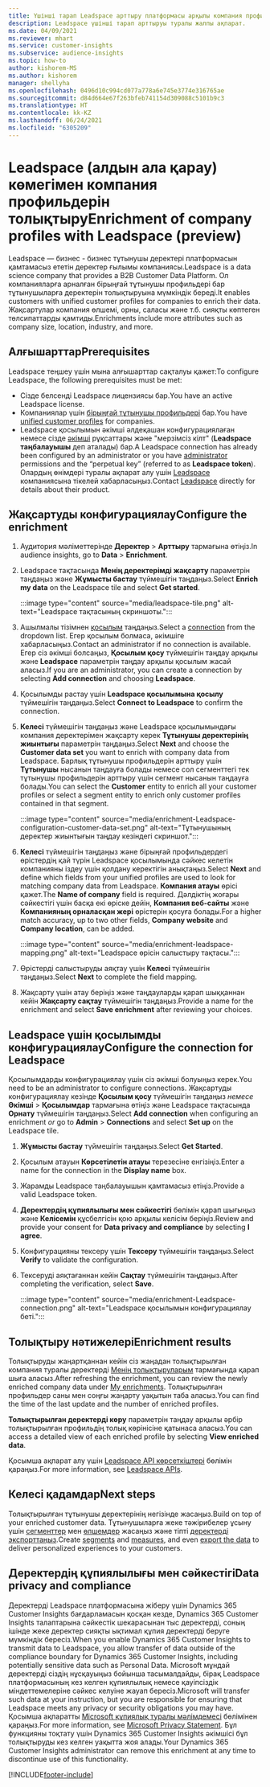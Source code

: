 ```yaml
---
title: Үшінші тарап Leadspace арттыру платформасы арқылы компания профильдерін арттыру
description: Leadspace үшінші тарап арттыруы туралы жалпы ақпарат.
ms.date: 04/09/2021
ms.reviewer: mhart
ms.service: customer-insights
ms.subservice: audience-insights
ms.topic: how-to
author: kishorem-MS
ms.author: kishorem
manager: shellyha
ms.openlocfilehash: 0496d10c994cd077a778a6e745e3774e316765ae
ms.sourcegitcommit: d84d664e67f263bfeb741154d309088c5101b9c3
ms.translationtype: HT
ms.contentlocale: kk-KZ
ms.lasthandoff: 06/24/2021
ms.locfileid: "6305209"
---
```

# <a name="enrichment-of-company-profiles-with-leadspace-preview"></a><span data-ttu-id="4778a-103">Leadspace (алдын ала қарау) көмегімен компания профильдерін толықтыру</span><span class="sxs-lookup"><span data-stu-id="4778a-103">Enrichment of company profiles with Leadspace (preview)</span></span>

<span data-ttu-id="4778a-104">Leadspace — бизнес - бизнес тұтынушы деректері платформасын қамтамасыз ететін деректер ғылымы компаниясы.</span><span class="sxs-lookup"><span data-stu-id="4778a-104">Leadspace is a data science company that provides a B2B Customer Data Platform.</span></span> <span data-ttu-id="4778a-105">Ол компанияларға арналған бірыңғай тұтынушы профильдері бар тұтынушыларға деректерін толықтыруына мүмкіндік береді.</span><span class="sxs-lookup"><span data-stu-id="4778a-105">It enables customers with unified customer profiles for companies to enrich their data.</span></span> <span data-ttu-id="4778a-106">Жақсартулар компания өлшемі, орны, саласы және т.б. сияқты көптеген төлсипаттарды қамтиды.</span><span class="sxs-lookup"><span data-stu-id="4778a-106">Enrichments include more attributes such as company size, location, industry, and more.</span></span>

## <a name="prerequisites"></a><span data-ttu-id="4778a-107">Алғышарттар</span><span class="sxs-lookup"><span data-stu-id="4778a-107">Prerequisites</span></span>

<span data-ttu-id="4778a-108">Leadspace теңшеу үшін мына алғышарттар сақталуы қажет:</span><span class="sxs-lookup"><span data-stu-id="4778a-108">To configure Leadspace, the following prerequisites must be met:</span></span>

- <span data-ttu-id="4778a-109">Сізде белсенді Leadspace лицензиясы бар.</span><span class="sxs-lookup"><span data-stu-id="4778a-109">You have an active Leadspace license.</span></span>
- <span data-ttu-id="4778a-110">Компаниялар үшін [бірыңғай тұтынушы профильдері](customer-profiles.md) бар.</span><span class="sxs-lookup"><span data-stu-id="4778a-110">You have [unified customer profiles](customer-profiles.md) for companies.</span></span>
- <span data-ttu-id="4778a-111">Leadspace қосылымын әкімші әлдеқашан конфигурациялаған немесе сізде [әкімші](permissions.md#administrator) рұқсаттары және "мерзімсіз кілт" (**Leadspace таңбалауышы** деп аталады) бар.</span><span class="sxs-lookup"><span data-stu-id="4778a-111">A Leadspace connection has already been configured by an administrator or you have [administrator](permissions.md#administrator) permissions and the “perpetual key” (referred to as **Leadspace token**).</span></span> <span data-ttu-id="4778a-112">Олардың өнімдері туралы ақпарат алу үшін [Leadspace](https://www.leadspace.com/products/leadspace-on-demand/) компаниясына тікелей хабарласыңыз.</span><span class="sxs-lookup"><span data-stu-id="4778a-112">Contact [Leadspace](https://www.leadspace.com/products/leadspace-on-demand/) directly for details about their product.</span></span>

## <a name="configure-the-enrichment"></a><span data-ttu-id="4778a-113">Жақсартуды конфигурациялау</span><span class="sxs-lookup"><span data-stu-id="4778a-113">Configure the enrichment</span></span>

1. <span data-ttu-id="4778a-114">Аудитория мәліметтерінде **Деректер** > **Арттыру** тармағына өтіңіз.</span><span class="sxs-lookup"><span data-stu-id="4778a-114">In audience insights, go to **Data** > **Enrichment**.</span></span>

1. <span data-ttu-id="4778a-115">Leadspace тақтасында **Менің деректерімді жақсарту** параметрін таңдаңыз және **Жұмысты бастау** түймешігін таңдаңыз.</span><span class="sxs-lookup"><span data-stu-id="4778a-115">Select **Enrich my data** on the Leadspace tile and select **Get started**.</span></span>

   :::image type="content" source="media/leadspace-tile.png" alt-text="Leadspace тақтасының скриншоты.":::

1. <span data-ttu-id="4778a-117">Ашылмалы тізімнен [қосылым](connections.md) таңдаңыз.</span><span class="sxs-lookup"><span data-stu-id="4778a-117">Select a [connection](connections.md) from the dropdown list.</span></span> <span data-ttu-id="4778a-118">Егер қосылым болмаса, әкімшіге хабарласыңыз.</span><span class="sxs-lookup"><span data-stu-id="4778a-118">Contact an administrator if no connection is available.</span></span> <span data-ttu-id="4778a-119">Егер сіз әкімші болсаңыз, **Қосылым қосу** түймешігін таңдау арқылы және **Leadspace** параметрін таңдау арқылы қосылым жасай аласыз.</span><span class="sxs-lookup"><span data-stu-id="4778a-119">If you are an administrator, you can create a connection by selecting **Add connection** and choosing **Leadspace**.</span></span> 

1. <span data-ttu-id="4778a-120">Қосылымды растау үшін **Leadspace қосылымына қосылу** түймешігін таңдаңыз.</span><span class="sxs-lookup"><span data-stu-id="4778a-120">Select **Connect to Leadspace** to confirm the connection.</span></span>

1. <span data-ttu-id="4778a-121">**Келесі** түймешігін таңдаңыз және Leadspace қосылымындағы компания деректерімен жақсарту керек **Тұтынушы деректерінің жиынтығы** параметрін таңдаңыз.</span><span class="sxs-lookup"><span data-stu-id="4778a-121">Select **Next** and choose the **Customer data set** you want to enrich with company data from Leadspace.</span></span> <span data-ttu-id="4778a-122">Барлық тұтынушы профильдерін арттыру үшін **Тұтынушы** нысанын таңдауға болады немесе сол сегменттегі тек тұтынушы профильдерін арттыру үшін сегмент нысанын таңдауға болады.</span><span class="sxs-lookup"><span data-stu-id="4778a-122">You can select the **Customer** entity to enrich all your customer profiles or select a segment entity to enrich only customer profiles contained in that segment.</span></span>

    :::image type="content" source="media/enrichment-Leadspace-configuration-customer-data-set.png" alt-text="Тұтынушының деректер жиынтығын таңдау кезіндегі скриншот.":::

1. <span data-ttu-id="4778a-124">**Келесі** түймешігін таңдаңыз және бірыңғай профильдердегі өрістердің қай түрін Leadspace қосылымында сәйкес келетін компанияны іздеу үшін қолдану керектігін анықтаңыз.</span><span class="sxs-lookup"><span data-stu-id="4778a-124">Select **Next** and define which fields from your unified profiles are used to look for matching company data from Leadspace.</span></span> <span data-ttu-id="4778a-125">**Компания атауы** өрісі қажет.</span><span class="sxs-lookup"><span data-stu-id="4778a-125">The **Name of company** field is required.</span></span> <span data-ttu-id="4778a-126">Дәлдіктің жоғары сәйкестігі үшін басқа екі өріске дейін, **Компания веб-сайты** және **Компанияның орналасқан жері** өрістерін қосуға болады.</span><span class="sxs-lookup"><span data-stu-id="4778a-126">For a higher match accuracy, up to two other fields, **Company website** and **Company location**, can be added.</span></span>

   :::image type="content" source="media/enrichment-leadspace-mapping.png" alt-text="Leadspace өрісін салыстыру тақтасы.":::

1. <span data-ttu-id="4778a-128">Өрістерді салыстыруды аяқтау үшін **Келесі** түймешігін таңдаңыз.</span><span class="sxs-lookup"><span data-stu-id="4778a-128">Select **Next** to complete the field mapping.</span></span>

1. <span data-ttu-id="4778a-129">Жақсарту үшін атау беріңіз және таңдауларды қарап шыққаннан кейін **Жақсарту сақтау** түймешігін таңдаңыз.</span><span class="sxs-lookup"><span data-stu-id="4778a-129">Provide a name for the enrichment and select **Save enrichment** after reviewing your choices.</span></span>


## <a name="configure-the-connection-for-leadspace"></a><span data-ttu-id="4778a-130">Leadspace үшін қосылымды конфигурациялау</span><span class="sxs-lookup"><span data-stu-id="4778a-130">Configure the connection for Leadspace</span></span> 

<span data-ttu-id="4778a-131">Қосылымдарды конфигурациялау үшін сіз әкімші болуыңыз керек.</span><span class="sxs-lookup"><span data-stu-id="4778a-131">You need to be an administrator to configure connections.</span></span> <span data-ttu-id="4778a-132">Жақсартуды конфигурациялау кезінде **Қосылым қосу** түймешігін таңдаңыз *немесе* **Әкімші** > **Қосылымдар** тармағына өтіңіз және Leadspace тақтасында **Орнату** түймешігін таңдаңыз.</span><span class="sxs-lookup"><span data-stu-id="4778a-132">Select **Add connection** when configuring an enrichment *or* go to **Admin** > **Connections** and select **Set up** on the Leadspace tile.</span></span>

1. <span data-ttu-id="4778a-133">**Жұмысты бастау** түймешігін таңдаңыз.</span><span class="sxs-lookup"><span data-stu-id="4778a-133">Select **Get Started**.</span></span> 

1. <span data-ttu-id="4778a-134">Қосылым атауын **Көрсетілетін атауы** терезесіне енгізіңіз.</span><span class="sxs-lookup"><span data-stu-id="4778a-134">Enter a name for the connection in the **Display name** box.</span></span>

1. <span data-ttu-id="4778a-135">Жарамды Leadspace таңбалауышын қамтамасыз етіңіз.</span><span class="sxs-lookup"><span data-stu-id="4778a-135">Provide a valid Leadspace token.</span></span>

1. <span data-ttu-id="4778a-136">**Деректердің құпиялылығы мен сәйкестігі** бөлімін қарап шығыңыз және **Келісемін** құсбелгісін қою арқылы келісім беріңіз.</span><span class="sxs-lookup"><span data-stu-id="4778a-136">Review and provide your consent for **Data privacy and compliance** by selecting **I agree**.</span></span>

1. <span data-ttu-id="4778a-137">Конфигурацияны тексеру үшін **Тексеру** түймешігін таңдаңыз.</span><span class="sxs-lookup"><span data-stu-id="4778a-137">Select **Verify** to validate the configuration.</span></span>

1. <span data-ttu-id="4778a-138">Тексеруді аяқтағаннан кейін **Сақтау** түймешігін таңдаңыз.</span><span class="sxs-lookup"><span data-stu-id="4778a-138">After completing the verification, select **Save**.</span></span>
   
   :::image type="content" source="media/enrichment-Leadspace-connection.png" alt-text="Leadspace қосылымын конфигурациялау беті.":::

## <a name="enrichment-results"></a><span data-ttu-id="4778a-140">Толықтыру нәтижелері</span><span class="sxs-lookup"><span data-stu-id="4778a-140">Enrichment results</span></span>

<span data-ttu-id="4778a-141">Толықтыруды жаңартқаннан кейін сіз жаңадан толықтырылған компания туралы деректерді [Менің толықтыруларым](enrichment-hub.md) тармағында қарап шыға аласыз.</span><span class="sxs-lookup"><span data-stu-id="4778a-141">After refreshing the enrichment, you can review the newly enriched company data under [My enrichments](enrichment-hub.md).</span></span> <span data-ttu-id="4778a-142">Толықтырылған профильдер саны мен соңғы жаңарту уақытын таба аласыз.</span><span class="sxs-lookup"><span data-stu-id="4778a-142">You can find the time of the last update and the number of enriched profiles.</span></span>

<span data-ttu-id="4778a-143">**Толықтырылған деректерді көру** параметрін таңдау арқылы әрбір толықтырылған профильдің толық көрінісіне қатынаса аласыз.</span><span class="sxs-lookup"><span data-stu-id="4778a-143">You can access a detailed view of each enriched profile by selecting **View enriched data**.</span></span>

<span data-ttu-id="4778a-144">Қосымша ақпарат алу үшін [Leadspace API көрсеткіштері](https://support.leadspace.com/hc/en-us/sections/201997649-API) бөлімін қараңыз.</span><span class="sxs-lookup"><span data-stu-id="4778a-144">For more information, see [Leadspace APIs](https://support.leadspace.com/hc/en-us/sections/201997649-API).</span></span>

## <a name="next-steps"></a><span data-ttu-id="4778a-145">Келесі қадамдар</span><span class="sxs-lookup"><span data-stu-id="4778a-145">Next steps</span></span>

<span data-ttu-id="4778a-146">Толықтырылған тұтынушы деректерінің негізінде жасаңыз.</span><span class="sxs-lookup"><span data-stu-id="4778a-146">Build on top of your enriched customer data.</span></span> <span data-ttu-id="4778a-147">Тұтынушыларға жеке тәжірибелер ұсыну үшін [сегменттер](segments.md) мен [өлшемдер](measures.md) жасаңыз және тіпті [деректерді экспорттаңыз](export-destinations.md).</span><span class="sxs-lookup"><span data-stu-id="4778a-147">Create [segments](segments.md) and [measures](measures.md), and even [export the data](export-destinations.md) to deliver personalized experiences to your customers.</span></span>

## <a name="data-privacy-and-compliance"></a><span data-ttu-id="4778a-148">Деректердің құпиялылығы мен сәйкестігі</span><span class="sxs-lookup"><span data-stu-id="4778a-148">Data privacy and compliance</span></span>

<span data-ttu-id="4778a-149">Деректерді Leadspace платформасына жіберу үшін Dynamics 365 Customer Insights бағдарламасын қосқан кезде, Dynamics 365 Customer Insights талаптарына сәйкестік шекарасынан тыс деректерді, соның ішінде жеке деректер сияқты ықтимал құпия деректерді беруге мүмкіндік бересіз.</span><span class="sxs-lookup"><span data-stu-id="4778a-149">When you enable Dynamics 365 Customer Insights to transmit data to Leadspace, you allow transfer of data outside of the compliance boundary for Dynamics 365 Customer Insights, including potentially sensitive data such as Personal Data.</span></span> <span data-ttu-id="4778a-150">Microsoft мұндай деректерді сіздің нұсқауыңыз бойынша тасымалдайды, бірақ Leadspace платформасының кез келген құпиялылық немесе қауіпсіздік міндеттемелеріне сәйкес келуіне жауап бересіз.</span><span class="sxs-lookup"><span data-stu-id="4778a-150">Microsoft will transfer such data at your instruction, but you are responsible for ensuring that Leadspace meets any privacy or security obligations you may have.</span></span> <span data-ttu-id="4778a-151">Қосымша ақпаратты [Microsoft құпиялық туралы мәлімдемесі](https://go.microsoft.com/fwlink/?linkid=396732) бөлімінен қараңыз.</span><span class="sxs-lookup"><span data-stu-id="4778a-151">For more information, see [Microsoft Privacy Statement](https://go.microsoft.com/fwlink/?linkid=396732).</span></span>
<span data-ttu-id="4778a-152">Бұл функцияны тоқтату үшін Dynamics 365 Customer Insights әкімшісі бұл толықтыруды кез келген уақытта жоя алады.</span><span class="sxs-lookup"><span data-stu-id="4778a-152">Your Dynamics 365 Customer Insights administrator can remove this enrichment at any time to discontinue use of this functionality.</span></span>


[!INCLUDE[footer-include](../includes/footer-banner.md)]
